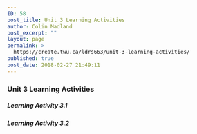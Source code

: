 ```yaml
---
ID: 58
post_title: Unit 3 Learning Activities
author: Colin Madland
post_excerpt: ""
layout: page
permalink: >
  https://create.twu.ca/ldrs663/unit-3-learning-activities/
published: true
post_date: 2018-02-27 21:49:11
---
```

### Unit 3 Learning Activities

##### Learning Activity 3.1

##### Learning Activity 3.2